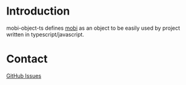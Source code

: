 # Introduction

mobi-object-ts defines [mobi](https://wiki.mobileread.com/wiki/MOBI) as an object to be easily used by project written in typescript/javascript.

# Contact

[GitHub Issues](https://github.com/Jeffxz/mobi-object-ts/issues)
